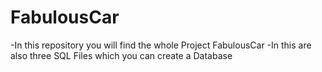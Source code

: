 # FabulousCar
-In this repository you will find the whole Project FabulousCar
-In this are also three SQL Files which you can create a Database
